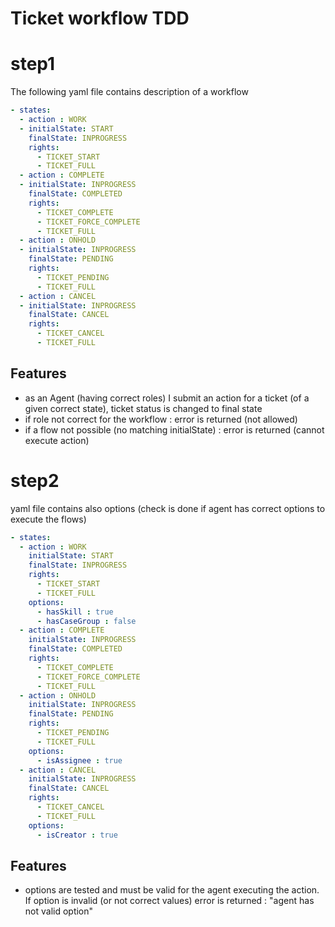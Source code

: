# Ticket workflow TDD

# step1
The following yaml file contains description of a workflow
```yaml
- states:
  - action : WORK
  - initialState: START
    finalState: INPROGRESS
    rights:
      - TICKET_START
      - TICKET_FULL
  - action : COMPLETE      
  - initialState: INPROGRESS
    finalState: COMPLETED
    rights:
      - TICKET_COMPLETE
      - TICKET_FORCE_COMPLETE
      - TICKET_FULL  
  - action : ONHOLD        
  - initialState: INPROGRESS
    finalState: PENDING
    rights:
      - TICKET_PENDING
      - TICKET_FULL
  - action : CANCEL          
  - initialState: INPROGRESS
    finalState: CANCEL
    rights:
      - TICKET_CANCEL
      - TICKET_FULL
```

## Features

- as an Agent (having correct roles) I submit an action for a ticket (of a given correct state), ticket status is changed to final state
- if role not correct for the workflow : error is returned (not allowed)
- if a flow not possible (no matching initialState) : error is returned (cannot execute action)

# step2

yaml file contains also options (check is done if agent has correct options to execute the flows)

```yaml
- states:
  - action : WORK
    initialState: START
    finalState: INPROGRESS
    rights:
      - TICKET_START
      - TICKET_FULL
    options:
      - hasSkill : true
      - hasCaseGroup : false                       
  - action : COMPLETE      
    initialState: INPROGRESS
    finalState: COMPLETED
    rights:
      - TICKET_COMPLETE
      - TICKET_FORCE_COMPLETE
      - TICKET_FULL  
  - action : ONHOLD        
    initialState: INPROGRESS
    finalState: PENDING
    rights:
      - TICKET_PENDING
      - TICKET_FULL
    options:
      - isAssignee : true           
  - action : CANCEL          
    initialState: INPROGRESS
    finalState: CANCEL
    rights:
      - TICKET_CANCEL
      - TICKET_FULL
    options:
      - isCreator : true            
```

## Features

- options are tested and must be valid for the agent executing the action. If option is invalid (or not correct values) error is returned : "agent has not valid option"